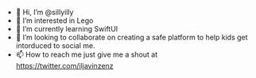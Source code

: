 - 👋 Hi, I’m @sillyilly
- 👀 I’m interested in Lego 
- 🌱 I’m currently learning SwiftUI
- 💞️ I’m looking to collaborate on creating a safe platform to help kids get intorduced to social me.
- 📫 How to reach me just give me a shout at https://twitter.com/iljavinzenz

<!---
sillyilly/sillyilly is a ✨ special ✨ repository because its `README.md` (this file) appears on your GitHub profile.
You can click the Preview link to take a look at your changes.
--->
